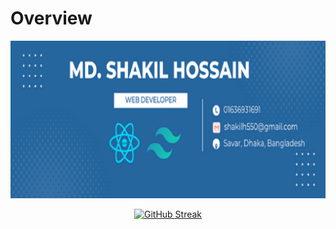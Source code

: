 # Overview
![The San Juan Mountains are beautiful!](/Images/Banner/Md-Shakil-hossain.png "Md. Shakil Hossain")

<p align="center">
  <a href="https://git.io/streak-stats">
    <img src="https://github-readme-streak-stats.herokuapp.com?user=Md-ShakilHossain&theme=dark&hide_border=true&border_radius=20" alt="GitHub Streak" />
  </a>
</p>

